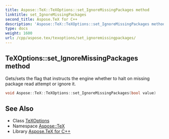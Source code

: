 ```yaml
---
title: Aspose::TeX::TeXOptions::set_IgnoreMissingPackages method
linktitle: set_IgnoreMissingPackages
second_title: Aspose.TeX for C++
description: 'Aspose::TeX::TeXOptions::set_IgnoreMissingPackages method. Gets/sets the flag that instructs the engine whether to halt on missing package read attempt or ignore it in C++.'
type: docs
weight: 1600
url: /cpp/aspose.tex/texoptions/set_ignoremissingpackages/
---
```

## TeXOptions::set_IgnoreMissingPackages method


Gets/sets the flag that instructs the engine whether to halt on missing package read attempt or ignore it.

```cpp
void Aspose::TeX::TeXOptions::set_IgnoreMissingPackages(bool value)
```

## See Also

* Class [TeXOptions](../)
* Namespace [Aspose::TeX](../../)
* Library [Aspose.TeX for C++](../../../)
